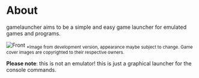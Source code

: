 
# About
gamelauncher aims to be a simple and easy game launcher for emulated games and programs. <br />

![Front](https://cloud.githubusercontent.com/assets/19851459/17447042/a5263998-5b4c-11e6-8f50-7d4ea5cf0337.jpg)
<sub>*Image from development version, appearance maybe subject to change. Game cover images are copyrighted to their respective owners.</sub>

**Please note**: this is not an emulator! this is just a graphical launcher for the console commands.
